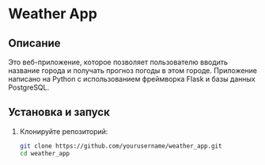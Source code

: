 # Weather App

## Описание

Это веб-приложение, которое позволяет пользователю вводить название города и получать прогноз погоды в этом городе. Приложение написано на Python с использованием фреймворка Flask и базы данных PostgreSQL.

## Установка и запуск

1. Клонируйте репозиторий:
   ```sh
   git clone https://github.com/yourusername/weather_app.git
   cd weather_app
